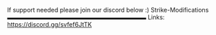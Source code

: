 If support needed please join our discord below :)
Strike-Modifications
▬▬▬▬▬▬▬▬▬▬▬▬▬▬▬▬▬▬▬▬▬▬▬
Links: https://discord.gg/svfef6JtTK
